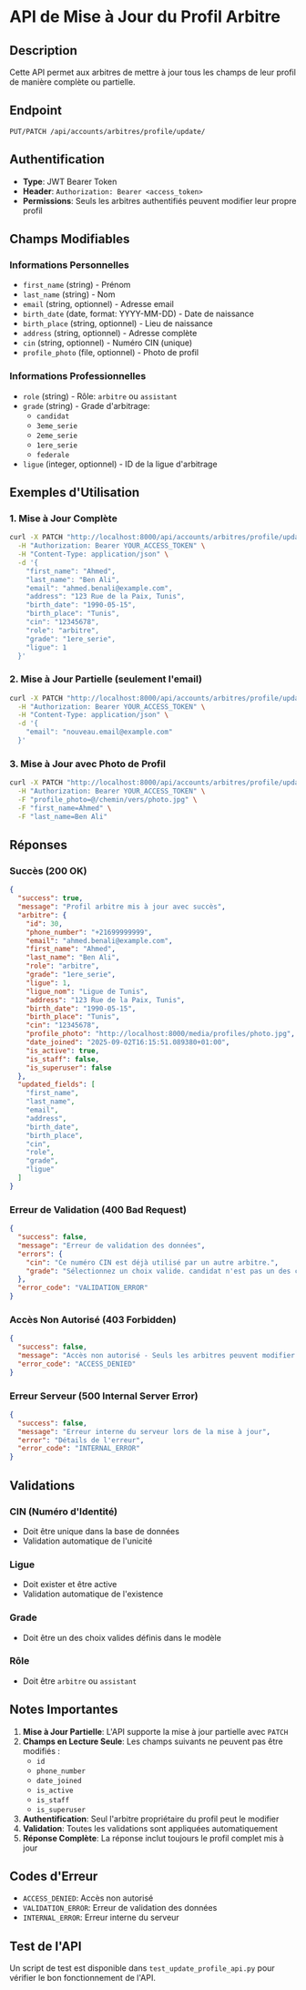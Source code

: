# API de Mise à Jour du Profil Arbitre

## Description
Cette API permet aux arbitres de mettre à jour tous les champs de leur profil de manière complète ou partielle.

## Endpoint
```
PUT/PATCH /api/accounts/arbitres/profile/update/
```

## Authentification
- **Type**: JWT Bearer Token
- **Header**: `Authorization: Bearer <access_token>`
- **Permissions**: Seuls les arbitres authentifiés peuvent modifier leur propre profil

## Champs Modifiables

### Informations Personnelles
- `first_name` (string) - Prénom
- `last_name` (string) - Nom
- `email` (string, optionnel) - Adresse email
- `birth_date` (date, format: YYYY-MM-DD) - Date de naissance
- `birth_place` (string, optionnel) - Lieu de naissance
- `address` (string, optionnel) - Adresse complète
- `cin` (string, optionnel) - Numéro CIN (unique)
- `profile_photo` (file, optionnel) - Photo de profil

### Informations Professionnelles
- `role` (string) - Rôle: `arbitre` ou `assistant`
- `grade` (string) - Grade d'arbitrage:
  - `candidat`
  - `3eme_serie`
  - `2eme_serie`
  - `1ere_serie`
  - `federale`
- `ligue` (integer, optionnel) - ID de la ligue d'arbitrage

## Exemples d'Utilisation

### 1. Mise à Jour Complète
```bash
curl -X PATCH "http://localhost:8000/api/accounts/arbitres/profile/update/" \
  -H "Authorization: Bearer YOUR_ACCESS_TOKEN" \
  -H "Content-Type: application/json" \
  -d '{
    "first_name": "Ahmed",
    "last_name": "Ben Ali",
    "email": "ahmed.benali@example.com",
    "address": "123 Rue de la Paix, Tunis",
    "birth_date": "1990-05-15",
    "birth_place": "Tunis",
    "cin": "12345678",
    "role": "arbitre",
    "grade": "1ere_serie",
    "ligue": 1
  }'
```

### 2. Mise à Jour Partielle (seulement l'email)
```bash
curl -X PATCH "http://localhost:8000/api/accounts/arbitres/profile/update/" \
  -H "Authorization: Bearer YOUR_ACCESS_TOKEN" \
  -H "Content-Type: application/json" \
  -d '{
    "email": "nouveau.email@example.com"
  }'
```

### 3. Mise à Jour avec Photo de Profil
```bash
curl -X PATCH "http://localhost:8000/api/accounts/arbitres/profile/update/" \
  -H "Authorization: Bearer YOUR_ACCESS_TOKEN" \
  -F "profile_photo=@/chemin/vers/photo.jpg" \
  -F "first_name=Ahmed" \
  -F "last_name=Ben Ali"
```

## Réponses

### Succès (200 OK)
```json
{
  "success": true,
  "message": "Profil arbitre mis à jour avec succès",
  "arbitre": {
    "id": 30,
    "phone_number": "+21699999999",
    "email": "ahmed.benali@example.com",
    "first_name": "Ahmed",
    "last_name": "Ben Ali",
    "role": "arbitre",
    "grade": "1ere_serie",
    "ligue": 1,
    "ligue_nom": "Ligue de Tunis",
    "address": "123 Rue de la Paix, Tunis",
    "birth_date": "1990-05-15",
    "birth_place": "Tunis",
    "cin": "12345678",
    "profile_photo": "http://localhost:8000/media/profiles/photo.jpg",
    "date_joined": "2025-09-02T16:15:51.089380+01:00",
    "is_active": true,
    "is_staff": false,
    "is_superuser": false
  },
  "updated_fields": [
    "first_name",
    "last_name",
    "email",
    "address",
    "birth_date",
    "birth_place",
    "cin",
    "role",
    "grade",
    "ligue"
  ]
}
```

### Erreur de Validation (400 Bad Request)
```json
{
  "success": false,
  "message": "Erreur de validation des données",
  "errors": {
    "cin": "Ce numéro CIN est déjà utilisé par un autre arbitre.",
    "grade": "Sélectionnez un choix valide. candidat n'est pas un des choix disponibles."
  },
  "error_code": "VALIDATION_ERROR"
}
```

### Accès Non Autorisé (403 Forbidden)
```json
{
  "success": false,
  "message": "Accès non autorisé - Seuls les arbitres peuvent modifier leur profil",
  "error_code": "ACCESS_DENIED"
}
```

### Erreur Serveur (500 Internal Server Error)
```json
{
  "success": false,
  "message": "Erreur interne du serveur lors de la mise à jour",
  "error": "Détails de l'erreur",
  "error_code": "INTERNAL_ERROR"
}
```

## Validations

### CIN (Numéro d'Identité)
- Doit être unique dans la base de données
- Validation automatique de l'unicité

### Ligue
- Doit exister et être active
- Validation automatique de l'existence

### Grade
- Doit être un des choix valides définis dans le modèle

### Rôle
- Doit être `arbitre` ou `assistant`

## Notes Importantes

1. **Mise à Jour Partielle**: L'API supporte la mise à jour partielle avec `PATCH`
2. **Champs en Lecture Seule**: Les champs suivants ne peuvent pas être modifiés :
   - `id`
   - `phone_number`
   - `date_joined`
   - `is_active`
   - `is_staff`
   - `is_superuser`
3. **Authentification**: Seul l'arbitre propriétaire du profil peut le modifier
4. **Validation**: Toutes les validations sont appliquées automatiquement
5. **Réponse Complète**: La réponse inclut toujours le profil complet mis à jour

## Codes d'Erreur

- `ACCESS_DENIED`: Accès non autorisé
- `VALIDATION_ERROR`: Erreur de validation des données
- `INTERNAL_ERROR`: Erreur interne du serveur

## Test de l'API

Un script de test est disponible dans `test_update_profile_api.py` pour vérifier le bon fonctionnement de l'API.


